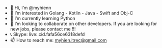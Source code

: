 - 👋 Hi, I’m @myhienn
- 👀 I’m interested in Golang - Kotlin - Java - Swift and Obj-C
- 🌱 I’m currently learning Python
- 💞️ I’m looking to collaborate on other developers. If you are looking for new jobs, please contact me !!! 
- 📞 Skype: live:.cid.fafa56ce6318defd
- 📫 How to reach me: myhien.itrec@gmail.com 

<!---
myhienn/myhienn is a ✨ special ✨ repository because its `README.md` (this file) appears on your GitHub profile.
You can click the Preview link to take a look at your changes.
--->
